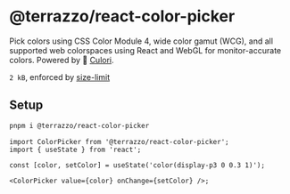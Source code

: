 # @terrazzo/react-color-picker

Pick colors using CSS Color Module 4, wide color gamut (WCG), and all supported web colorspaces using React and WebGL for monitor-accurate colors. Powered by 🌈 [Culori](https://culorijs.org/).

`2 kB`, enforced by [size-limit](https://www.npmjs.com/package/size-limit)

## Setup

```sh
pnpm i @terrazzo/react-color-picker
```

```tsx
import ColorPicker from '@terrazzo/react-color-picker';
import { useState } from 'react';

const [color, setColor] = useState('color(display-p3 0 0.3 1)');

<ColorPicker value={color} onChange={setColor} />;
```
